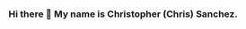 ### Hi there 👋 My name is Christopher (Chris) Sanchez. 
<!--
**CSAN7690/CSAN7690** is a ✨ _special_ ✨ repository because its `README.md` (this file) appears on your GitHub profile.

Here are some ideas to get you started:



- 🌱 I’m currently learning **Javascript**

- 👨‍💻 All of my projects are available at [https://replit.com/@ChristopherS107](https://replit.com/@ChristopherS107)

- 📫 How to reach me **christophersanchez@pursuit.org**

- 📄 Know about my experiences [https://www.linkedin.com/in/christopher-sanchez706/](https://www.linkedin.com/in/christopher-sanchez706/)

- ⚡ Fun fact **I'm a bird brain and love anything that has to do with them!🦜 IWith my unique blend of medical knowledge and technical expertise, I am excited to contribute to projects that leverage technology to improve healthcare outcomes.👨🏾‍💻**


